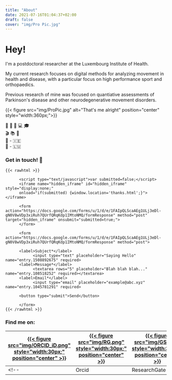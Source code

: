 ```yaml
---
title: "About"
date: 2021-07-16T01:04:37+02:00
draft: false
cover: "img/Pro Pic.jpg"
---
```


# Hey!

I'm a postdoctoral researcher at the Luxembourg Institute of Health.

My current research focuses on digital methods for analyzing movement in health and disease, with a particular focus on high performance sport and orthopaedics.

Previous research of mine was focused on quantiative assessments of Parkinson's disease and other neurodegenerative movement disorders.

{{< figure src="img/ProPic.jpg" alt="That's me alright" position="center" style="width:360px;">}}

:briefcase: :hospital: :microscope: :computer: :mortar_board:  
:clapper: :books: :rowboat:      
:house_with_garden: - :ireland:     
:round_pushpin:  - :luxembourg:   

### Get in touch!  :email: 
````
{{< rawhtml >}}

      <script type="text/javascript">var submitted=false;</script>
      <iframe name="hidden_iframe" id="hidden_iframe" style="display:none;" 
      onload="if(submitted) {window.location='thanks.html';}"></iframe>

      <form action="https://docs.google.com/forms/u/1/d/e/1FAIpQLScaAEg1ULj3eDl-gN0V8wVDp3xiRuh7QUrfQRqKdp1IMtoNMQ/formResponse" method="post" target="hidden_iframe" onsubmit="submitted=true;">
      </form>    

      <form action="https://docs.google.com/forms/u/1/d/e/1FAIpQLScaAEg1ULj3eDl-gN0V8wVDp3xiRuh7QUrfQRqKdp1IMtoNMQ/formResponse" method="post">

      <label>Subject*</label>
            <input type="text" placeholder="Saying Hello" name="entry.1508892675" required>            
      <label>Message*</label>
            <textarea rows="5" placeholder="Blah blah blah..." name="entry.108518252" required></textarea>
      <label>Email*</label>
            <input type="email" placeholder="example@abc.xyz" name="entry.1045781291" required>
      
      <button type="submit">Send</button>

      </form>
{{< /rawhtml >}}
````


### Find me on:

| [{{< figure src="img/ORCID_iD.png" style="width:30px;" position="center" >}}](https://orcid.org/0000-0002-5674-424X)  |  [{{< figure src="img/RG.png" style="width:30px;" position="center" >}}](https://www.researchgate.net/profile/Matthew-Flood-3)  |  [{{< figure src="img/GS.png" style="width:30px;" position="center" >}}](https://scholar.google.com/citations?user=bimxEBUAAAAJ&hl)  |   [{{< figure src="img/Publons.png" style="width:30px;" position="center" >}}](https://publons.com/researcher/3408315/matthew-w-flood/)  |    [{{< figure src="img/LI.png" style="width:30px;" position="center" >}}](https://ie.linkedin.com/in/matthew-flood-a2286433) | [{{< figure src="img/GH2.png" style="width:35px;" position="center" >}}](https://www.github.com/MattWillFlood)  | [{{< figure src="img/EH1.png" style="width:35px;" position="center" >}}](https://www.EntropyHub.xyz)  |
|----|----|----|----|----|----|----|
<!-- | Orcid | ResearchGate | Google Scholar | Publons | LinkedIn | GitHub | EntropyHub | -->

 


<!-- {{< figure src="img/Workshop.jpg" alt="Me again" position="center" style="width:300px;">}}-->
